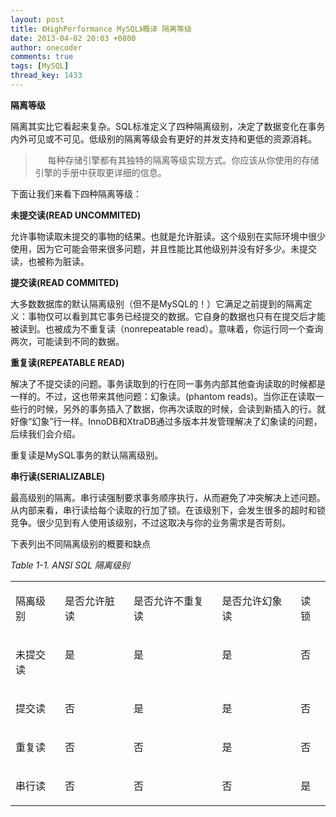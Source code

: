 ```yaml
---
layout: post
title: 《HighPerformance MySQL》概译 隔离等级
date: 2013-04-02 20:03 +0800
author: onecoder
comments: true
tags: [MySQL]
thread_key: 1433
---
```

<p>
	<strong>隔离等级</strong></p>
<p class="p1">
	隔离其实比它看起来复杂。SQL标准定义了四种隔离级别，决定了数据变化在事务内外可见或不可见。低级别的隔离等级会有更好的并发支持和更低的资源消耗。</p>
<blockquote>
	<p class="p1">
		&nbsp; &nbsp; &nbsp;每种存储引擎都有其独特的隔离等级实现方式。你应该从你使用的存储引擎的手册中获取更详细的信息。</p>
</blockquote>
<p class="p1">
	下面让我们来看下四种隔离等级：</p>
<p class="p1">
	<strong>未提交读(READ UNCOMMITED)</strong></p>
<p class="p1">
	允许事物读取未提交的事物的结果。也就是允许脏读。这个级别在实际环境中很少使用，因为它可能会带来很多问题，并且性能比其他级别并没有好多少。未提交读，也被称为脏读。</p>
<p class="p1">
	<strong>提交读(READ COMMITED)</strong></p>
<p class="p1">
	大多数数据库的默认隔离级别（但不是MySQL的！）它满足之前提到的隔离定义：事物仅可以看到其它事务已经提交的数据。它自身的数据也只有在提交后才能被读到。也被成为不重复读（nonrepeatable read）。意味着，你运行同一个查询两次，可能读到不同的数据。</p>
<p class="p1">
	<strong>重复读(REPEATABLE READ)</strong></p>
<p class="p1">
	解决了不提交读的问题。事务读取到的行在同一事务内部其他查询读取的时候都是一样的。不过，这也带来其他问题：幻象读。(phantom reads)。当你正在读取一些行的时候，另外的事务插入了数据，你再次读取的时候，会读到新插入的行。就好像&ldquo;幻象&rdquo;行一样。InnoDB和XtraDB通过多版本并发管理解决了幻象读的问题，后续我们会介绍。</p>
<p class="p1">
	重复读是MySQL事务的默认隔离级别。</p>
<p class="p1">
	<strong>串行读(SERIALIZABLE)</strong></p>
<p class="p1">
	最高级别的隔离。串行读强制要求事务顺序执行，从而避免了冲突解决上述问题。从内部来看，串行读给每个读取的行加了锁。在该级别下，会发生很多的超时和锁竞争。很少见到有人使用该级别，不过这取决与你的业务需求是否苛刻。</p>
<p class="p1">
	下表列出不同隔离级别的概要和缺点</p>
<p class="p3">
	<i>Table 1-1. ANSI SQL 隔离级别</i></p>
<table cellpadding="0" cellspacing="0" class="t1" width="782.0">
	<tbody>
		<tr>
			<td class="td1" valign="top">
				<p class="p3">
					隔离级别</p>
			</td>
			<td class="td2" valign="top">
				<p class="p3">
					是否允许脏读</p>
			</td>
			<td class="td3" valign="top">
				<p class="p4">
					是否允许不重复读</p>
			</td>
			<td class="td4" valign="top">
				<p class="p5">
					是否允许幻象读</p>
			</td>
			<td class="td5" valign="top">
				<p class="p4">
					读锁</p>
			</td>
		</tr>
		<tr>
			<td class="td1" valign="top">
				<p class="p4">
					未提交读</p>
			</td>
			<td class="td2" valign="top">
				<p class="p4">
					是</p>
			</td>
			<td class="td3" valign="top">
				<p class="p4">
					是</p>
			</td>
			<td class="td4" valign="top">
				<p class="p4">
					是</p>
			</td>
			<td class="td5" valign="top">
				<p class="p4">
					否</p>
			</td>
		</tr>
		<tr>
			<td class="td1" valign="top">
				<p class="p4">
					提交读</p>
			</td>
			<td class="td2" valign="top">
				<p class="p4">
					否</p>
			</td>
			<td class="td3" valign="top">
				<p class="p4">
					是</p>
			</td>
			<td class="td4" valign="top">
				<p class="p4">
					是</p>
			</td>
			<td class="td5" valign="top">
				<p class="p4">
					否</p>
			</td>
		</tr>
		<tr>
			<td class="td1" valign="top">
				<p class="p4">
					重复读</p>
			</td>
			<td class="td2" valign="top">
				<p class="p4">
					否</p>
			</td>
			<td class="td3" valign="top">
				<p class="p4">
					否</p>
			</td>
			<td class="td4" valign="top">
				<p class="p4">
					是</p>
			</td>
			<td class="td5" valign="top">
				<p class="p4">
					否</p>
			</td>
		</tr>
		<tr>
			<td class="td1" valign="top">
				<p class="p4">
					串行读</p>
			</td>
			<td class="td2" valign="top">
				<p class="p4">
					否</p>
			</td>
			<td class="td3" valign="top">
				<p class="p4">
					否</p>
			</td>
			<td class="td4" valign="top">
				<p class="p4">
					否</p>
			</td>
			<td class="td5" valign="top">
				<p class="p4">
					是</p>
			</td>
		</tr>
	</tbody>
</table>
<p>
	&nbsp;</p>

